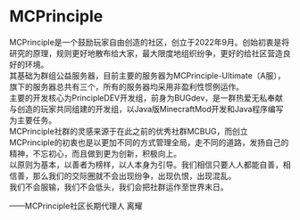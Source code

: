 # MCPrinciple

MCPrinciple是一个鼓励玩家自由创造的社区，创立于2022年9月。创始初衷是将研究的原理，规则更好地散布给大家，最大限度地组织纷争，更好的给社区营造良好的环境。  
其基础为群组公益服务器，目前主要的服务器为MCPrinciple-Ultimate（A服），旗下的服务器总共有三个，所有的服务器均采用非盈利性惯例运作。  
主要的开发核心为PrincipleDEV开发组，前身为BUGdev，是一群热爱无私奉献与创造的玩家共同组建的开发组，以Java版MinecraftMod开发和Java程序编写为主要任务。  
MCPrinciple社群的灵感来源于在此之前的优秀社群MCBUG，而创立MCPrinciple的初衷也是以更加不同的方式管理全局，走不同的道路，发扬自己的精神，不忘初心，而且做到更为创新，积极向上。  
以原则为基本，以善者为榜样，以人本身为引导。我们相信只要人人都能自善，相信善，那么我们的交际圈就不会出现纷争，出现仇恨，出现混乱。  
我们不会服输，我们不会低头，我们会把社群运作至世界末日。

——MCPrinciple社区长期代理人 离耀


